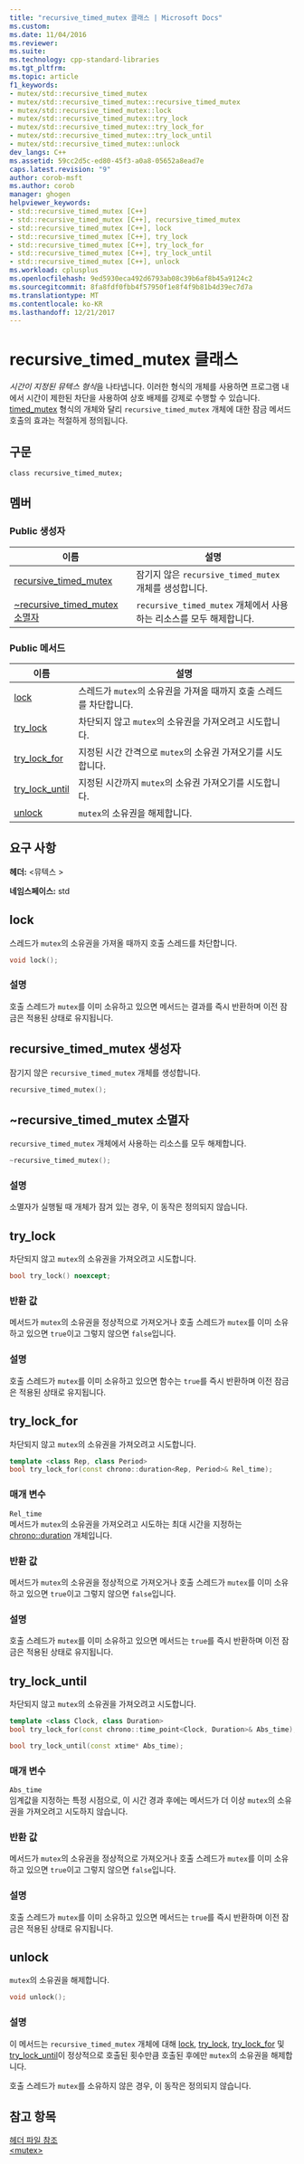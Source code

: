 ```yaml
---
title: "recursive_timed_mutex 클래스 | Microsoft Docs"
ms.custom: 
ms.date: 11/04/2016
ms.reviewer: 
ms.suite: 
ms.technology: cpp-standard-libraries
ms.tgt_pltfrm: 
ms.topic: article
f1_keywords:
- mutex/std::recursive_timed_mutex
- mutex/std::recursive_timed_mutex::recursive_timed_mutex
- mutex/std::recursive_timed_mutex::lock
- mutex/std::recursive_timed_mutex::try_lock
- mutex/std::recursive_timed_mutex::try_lock_for
- mutex/std::recursive_timed_mutex::try_lock_until
- mutex/std::recursive_timed_mutex::unlock
dev_langs: C++
ms.assetid: 59cc2d5c-ed80-45f3-a0a8-05652a8ead7e
caps.latest.revision: "9"
author: corob-msft
ms.author: corob
manager: ghogen
helpviewer_keywords:
- std::recursive_timed_mutex [C++]
- std::recursive_timed_mutex [C++], recursive_timed_mutex
- std::recursive_timed_mutex [C++], lock
- std::recursive_timed_mutex [C++], try_lock
- std::recursive_timed_mutex [C++], try_lock_for
- std::recursive_timed_mutex [C++], try_lock_until
- std::recursive_timed_mutex [C++], unlock
ms.workload: cplusplus
ms.openlocfilehash: 9ed5930eca492d6793ab08c39b6af8b45a9124c2
ms.sourcegitcommit: 8fa8fdf0fbb4f57950f1e8f4f9b81b4d39ec7d7a
ms.translationtype: MT
ms.contentlocale: ko-KR
ms.lasthandoff: 12/21/2017
---
```

# <a name="recursivetimedmutex-class"></a>recursive_timed_mutex 클래스
*시간이 지정된 뮤텍스 형식*을 나타냅니다. 이러한 형식의 개체를 사용하면 프로그램 내에서 시간이 제한된 차단을 사용하여 상호 배제를 강제로 수행할 수 있습니다. [timed_mutex](../standard-library/timed-mutex-class.md) 형식의 개체와 달리 `recursive_timed_mutex` 개체에 대한 잠금 메서드 호출의 효과는 적절하게 정의됩니다.  
  
## <a name="syntax"></a>구문  
  
```
class recursive_timed_mutex;
```  
  
## <a name="members"></a>멤버  
  
### <a name="public-constructors"></a>Public 생성자  
  
|이름|설명|  
|----------|-----------------|  
|[recursive_timed_mutex](#recursive_timed_mutex)|잠기지 않은 `recursive_timed_mutex` 개체를 생성합니다.|  
|[~recursive_timed_mutex 소멸자](#dtorrecursive_timed_mutex_destructor)|`recursive_timed_mutex` 개체에서 사용하는 리소스를 모두 해제합니다.|  
  
### <a name="public-methods"></a>Public 메서드  
  
|이름|설명|  
|----------|-----------------|  
|[lock](#lock)|스레드가 `mutex`의 소유권을 가져올 때까지 호출 스레드를 차단합니다.|  
|[try_lock](#try_lock)|차단되지 않고 `mutex`의 소유권을 가져오려고 시도합니다.|  
|[try_lock_for](#try_lock_for)|지정된 시간 간격으로 `mutex`의 소유권 가져오기를 시도합니다.|  
|[try_lock_until](#try_lock_until)|지정된 시간까지 `mutex`의 소유권 가져오기를 시도합니다.|  
|[unlock](#unlock)|`mutex`의 소유권을 해제합니다.|  
  
## <a name="requirements"></a>요구 사항  
 **헤더:** \<뮤텍스 >  
  
 **네임스페이스:** std  
  
##  <a name="lock"></a>  lock  
 스레드가 `mutex`의 소유권을 가져올 때까지 호출 스레드를 차단합니다.  
  
```cpp  
void lock();
```  
  
### <a name="remarks"></a>설명  
 호출 스레드가 `mutex`를 이미 소유하고 있으면 메서드는 결과를 즉시 반환하며 이전 잠금은 적용된 상태로 유지됩니다.  
  
##  <a name="recursive_timed_mutex"></a>  recursive_timed_mutex 생성자  
 잠기지 않은 `recursive_timed_mutex` 개체를 생성합니다.  
  
```cpp  
recursive_timed_mutex();
```  
  
##  <a name="dtorrecursive_timed_mutex_destructor"></a>  ~recursive_timed_mutex 소멸자  
 `recursive_timed_mutex` 개체에서 사용하는 리소스를 모두 해제합니다.  
  
```cpp  
~recursive_timed_mutex();
```  
  
### <a name="remarks"></a>설명  
 소멸자가 실행될 때 개체가 잠겨 있는 경우, 이 동작은 정의되지 않습니다.  
  
##  <a name="try_lock"></a>  try_lock  
 차단되지 않고 `mutex`의 소유권을 가져오려고 시도합니다.  
  
```cpp  
bool try_lock() noexcept;
```  
  
### <a name="return-value"></a>반환 값  
 메서드가 `mutex`의 소유권을 정상적으로 가져오거나 호출 스레드가 `mutex`를 이미 소유하고 있으면 `true`이고 그렇지 않으면 `false`입니다.  
  
### <a name="remarks"></a>설명  
 호출 스레드가 `mutex`를 이미 소유하고 있으면 함수는 `true`를 즉시 반환하며 이전 잠금은 적용된 상태로 유지됩니다.  
  
##  <a name="try_lock_for"></a>  try_lock_for  
 차단되지 않고 `mutex`의 소유권을 가져오려고 시도합니다.  
  
```cpp  
template <class Rep, class Period>
bool try_lock_for(const chrono::duration<Rep, Period>& Rel_time);
```  
  
### <a name="parameters"></a>매개 변수  
 `Rel_time`  
 메서드가 `mutex`의 소유권을 가져오려고 시도하는 최대 시간을 지정하는 [chrono::duration](../standard-library/duration-class.md) 개체입니다.  
  
### <a name="return-value"></a>반환 값  
 메서드가 `mutex`의 소유권을 정상적으로 가져오거나 호출 스레드가 `mutex`를 이미 소유하고 있으면 `true`이고 그렇지 않으면 `false`입니다.  
  
### <a name="remarks"></a>설명  
 호출 스레드가 `mutex`를 이미 소유하고 있으면 메서드는 `true`를 즉시 반환하며 이전 잠금은 적용된 상태로 유지됩니다.  
  
##  <a name="try_lock_until"></a>  try_lock_until  
 차단되지 않고 `mutex`의 소유권을 가져오려고 시도합니다.  
  
```cpp  
template <class Clock, class Duration>
bool try_lock_for(const chrono::time_point<Clock, Duration>& Abs_time);

bool try_lock_until(const xtime* Abs_time);
```  
  
### <a name="parameters"></a>매개 변수  
 `Abs_time`  
 임계값을 지정하는 특정 시점으로, 이 시간 경과 후에는 메서드가 더 이상 `mutex`의 소유권을 가져오려고 시도하지 않습니다.  
  
### <a name="return-value"></a>반환 값  
 메서드가 `mutex`의 소유권을 정상적으로 가져오거나 호출 스레드가 `mutex`를 이미 소유하고 있으면 `true`이고 그렇지 않으면 `false`입니다.  
  
### <a name="remarks"></a>설명  
 호출 스레드가 `mutex`를 이미 소유하고 있으면 메서드는 `true`를 즉시 반환하며 이전 잠금은 적용된 상태로 유지됩니다.  
  
##  <a name="unlock"></a>  unlock  
 `mutex`의 소유권을 해제합니다.  
  
```cpp  
void unlock();
```  
  
### <a name="remarks"></a>설명  
 이 메서드는 `recursive_timed_mutex` 개체에 대해 [lock](#lock), [try_lock](#try_lock), [try_lock_for](#try_lock_for) 및 [try_lock_until](#try_lock_until)이 정상적으로 호출된 횟수만큼 호출된 후에만 `mutex`의 소유권을 해제합니다.  
  
 호출 스레드가 `mutex`를 소유하지 않은 경우, 이 동작은 정의되지 않습니다.  
  
## <a name="see-also"></a>참고 항목  
 [헤더 파일 참조](../standard-library/cpp-standard-library-header-files.md)   
 [\<mutex>](../standard-library/mutex.md)



